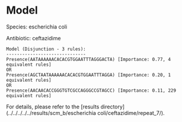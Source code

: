 
# Model

Species: escherichia coli

Antibiotic: ceftazidime

```
Model (Disjunction - 3 rules):
------------------------------
Presence(AATAAAAAACACACGTGGAATTTAGGGACTA) [Importance: 0.77, 4 equivalent rules]
OR
Presence(AGCTAATAAAAAACACACGTGGAATTTAGGA) [Importance: 0.20, 1 equivalent rules]
OR
Presence(AACAACACCGGGTGTCGCCAGGGCCGTAGCC) [Importance: 0.11, 229 equivalent rules]

```

For details, please refer to the [results directory](../../../../../results/scm_b/escherichia coli/ceftazidime/repeat_7/).

